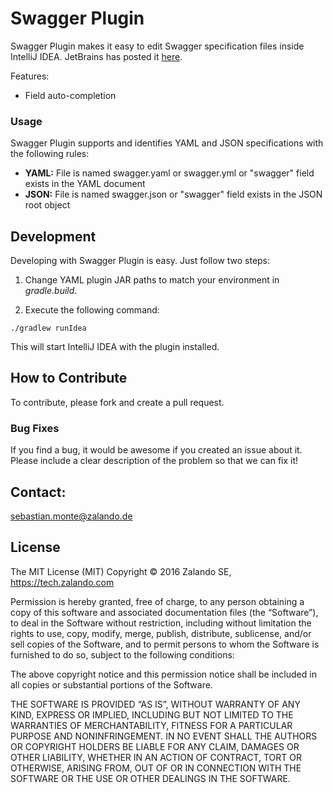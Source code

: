 # Swagger Plugin
Swagger Plugin makes it easy to edit Swagger specification files inside IntelliJ IDEA. JetBrains has posted it [here](https://plugins.jetbrains.com/plugin/8347).

Features:
- Field auto-completion

### Usage

Swagger Plugin supports and identifies YAML and JSON specifications with the following rules:
- **YAML:** File is named swagger.yaml or swagger.yml or "swagger" field exists in the YAML document
- **JSON:** File is named swagger.json or "swagger" field exists in the JSON root object

## Development

Developing with Swagger Plugin is easy. Just follow two steps:

1. Change YAML plugin JAR paths to match your environment in *gradle.build*.

2. Execute the following command:

```./gradlew runIdea```

This will start IntelliJ IDEA with the plugin installed.

## How to Contribute
To contribute, please fork and create a pull request.

### Bug Fixes
If you find a bug, it would be awesome if you created an issue about it. Please include a clear description of the problem so that we can fix it!

## Contact:
sebastian.monte@zalando.de

## License
The MIT License (MIT) Copyright © 2016 Zalando SE, https://tech.zalando.com

Permission is hereby granted, free of charge, to any person obtaining a copy of this software and associated documentation files (the “Software”), to deal in the Software without restriction, including without limitation the rights to use, copy, modify, merge, publish, distribute, sublicense, and/or sell copies of the Software, and to permit persons to whom the Software is furnished to do so, subject to the following conditions:

The above copyright notice and this permission notice shall be included in all copies or substantial portions of the Software.

THE SOFTWARE IS PROVIDED “AS IS”, WITHOUT WARRANTY OF ANY KIND, EXPRESS OR IMPLIED, INCLUDING BUT NOT LIMITED TO THE WARRANTIES OF MERCHANTABILITY, FITNESS FOR A PARTICULAR PURPOSE AND NONINFRINGEMENT. IN NO EVENT SHALL THE AUTHORS OR COPYRIGHT HOLDERS BE LIABLE FOR ANY CLAIM, DAMAGES OR OTHER LIABILITY, WHETHER IN AN ACTION OF CONTRACT, TORT OR OTHERWISE, ARISING FROM, OUT OF OR IN CONNECTION WITH THE SOFTWARE OR THE USE OR OTHER DEALINGS IN THE SOFTWARE.
